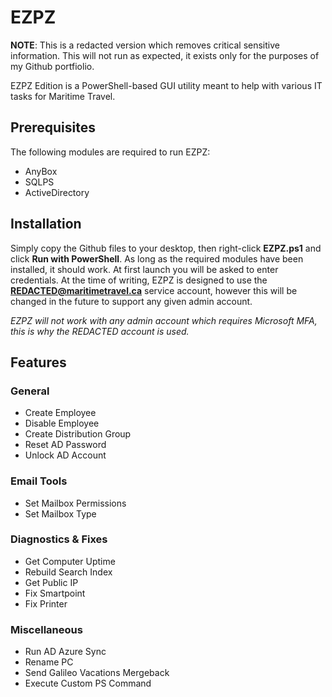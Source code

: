 # EZPZ

**NOTE**: This is a redacted version which removes critical sensitive information. This will not run as expected, it exists only for the purposes of my Github portfiolio.

EZPZ Edition is a PowerShell-based GUI utility meant to help with various IT tasks for Maritime Travel.

## Prerequisites

The following modules are required to run EZPZ:
* AnyBox
* SQLPS
* ActiveDirectory

## Installation

Simply copy the Github files to your desktop, then right-click **EZPZ.ps1** and click **Run with PowerShell**. As long as the required modules have been installed, it should work. At first launch you will be asked to enter credentials. At the time of writing, EZPZ is designed to use the **REDACTED@maritimetravel.ca** service account, however this will be changed in the future to support any given admin account.

*EZPZ will not work with any admin account which requires Microsoft MFA, this is why the REDACTED account is used.*

## Features

### General

* Create Employee
* Disable Employee
* Create Distribution Group
* Reset AD Password
* Unlock AD Account

### Email Tools

* Set Mailbox Permissions
* Set Mailbox Type

### Diagnostics & Fixes

* Get Computer Uptime
* Rebuild Search Index
* Get Public IP
* Fix Smartpoint
* Fix Printer

### Miscellaneous

* Run AD Azure Sync
* Rename PC
* Send Galileo Vacations Mergeback
* Execute Custom PS Command
